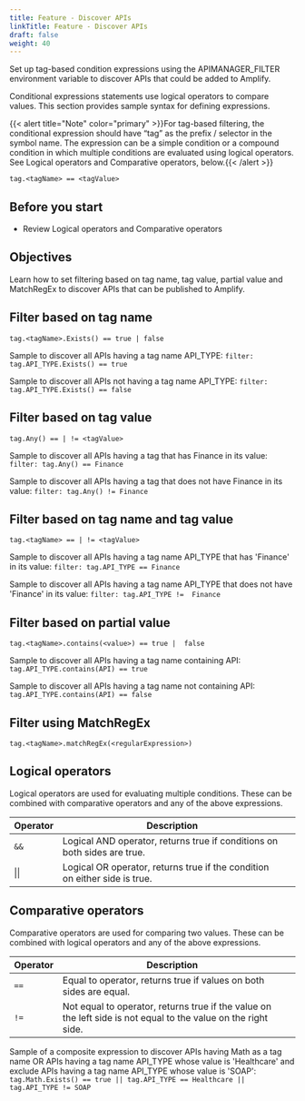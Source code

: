 ```yaml
---
title: Feature - Discover APIs
linkTitle: Feature - Discover APIs
draft: false
weight: 40
---
```

Set up tag-based condition expressions using the APIMANAGER_FILTER environment variable to discover APIs that could be added to Amplify.

Conditional expressions statements use logical operators to compare values. This section provides sample syntax for defining expressions.

{{< alert title="Note" color="primary" >}}For tag-based filtering, the conditional expression should have “tag” as the prefix / selector in the symbol name. The expression can be a simple condition or a compound condition in which multiple conditions are evaluated using logical operators. See Logical operators and Comparative operators, below.{{< /alert >}}

`tag.<tagName> == <tagValue>`

## Before you start

* Review Logical operators and Comparative operators

## Objectives

Learn how to set filtering based on tag name, tag value, partial value and MatchRegEx to discover APIs that can be published to Amplify.

## Filter based on tag name

`tag.<tagName>.Exists() == true | false`

Sample to discover all APIs having a tag name API_TYPE: `filter: tag.API_TYPE.Exists() == true`

Sample to discover all APIs not having a tag name API_TYPE: `filter: tag.API_TYPE.Exists() == false`  

## Filter based on tag value

`tag.Any() == | != <tagValue>`

Sample to discover all APIs having a tag that has Finance in its value: `filter: tag.Any() == Finance`

Sample to discover all APIs having a tag that does not have Finance in its value: `filter: tag.Any() != Finance`  

## Filter based on tag name and tag value

`tag.<tagName> == | != <tagValue>`

Sample to discover all APIs having a tag name API_TYPE that has 'Finance' in its value: `filter: tag.API_TYPE == Finance`

Sample to discover all APIs having a tag name API_TYPE that does not have 'Finance' in its value: `filter: tag.API_TYPE !=  Finance`

## Filter based on partial value

`tag.<tagName>.contains(<value>) == true |  false`

Sample to  discover all APIs having a tag name containing API: `tag.API_TYPE.contains(API) == true`

Sample to  discover all APIs having a tag name not containing API: `tag.API_TYPE.contains(API) == false` 

## Filter using MatchRegEx

`tag.<tagName>.matchRegEx(<regularExpression>)`

## Logical operators

Logical operators are used for evaluating multiple conditions. These can be combined with comparative operators and any of the above expressions.

| Operator | Description                                                                |   |
|----------|----------------------------------------------------------------------------|---|
| `&&`      | Logical AND operator, returns true if conditions on both sides are true.   |   |
| \|\|       | Logical OR operator, returns true if the condition on either side is true. |   |

## Comparative operators

Comparative operators are used for comparing two values. These can be combined with logical operators and any of the above expressions.

| Operator | Description                                                                                                    |   |
|----------|----------------------------------------------------------------------------------------------------------------|---|
| `==`       | Equal to operator, returns true if values on both sides are equal.                                             |   |
| `!=`       | Not equal to operator, returns true if the value on the left side is not equal to the value on the right side. |   |

Sample of a composite expression to discover APIs having Math as a tag name OR APIs having a tag name API_TYPE whose value is 'Healthcare' and exclude APIs having a tag name API_TYPE whose value is 'SOAP': `tag.Math.Exists() == true || tag.API_TYPE == Healthcare || tag.API_TYPE != SOAP`
